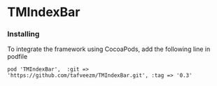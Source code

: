 # TMIndexBar

### Installing
To integrate the framework using CocoaPods, add the following line in podfile 
```
pod 'TMIndexBar',  :git => 'https://github.com/tafveezm/TMIndexBar.git', :tag => '0.3'
```
